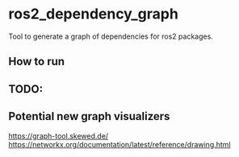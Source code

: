 # ros2_dependency_graph
Tool to generate a graph of dependencies for ros2 packages.

## How to run
## TODO: 


## Potential new graph visualizers

https://graph-tool.skewed.de/
https://networkx.org/documentation/latest/reference/drawing.html
